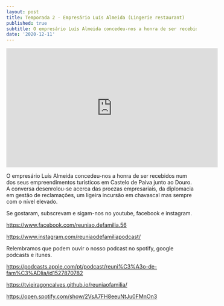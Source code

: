 ```yaml
---
layout: post
title: Temporada 2 - Empresário Luís Almeida (Lingerie restaurant)
published: true
subtitle: O empresário Luís Almeida concedeu-nos a honra de ser recebidos num dos seus empreendimentos turísticos em Castelo de Paiva junto ao Douro.
date: '2020-12-11'
---
```

<iframe width="560" height="315" src="https://www.youtube.com/embed/juG-ALjK6A4" frameborder="0" allow="accelerometer; autoplay; clipboard-write; encrypted-media; gyroscope; picture-in-picture" allowfullscreen></iframe>

O empresário Luís Almeida concedeu-nos a honra de ser recebidos num dos seus empreendimentos turísticos em Castelo de Paiva junto ao Douro. A conversa desenrolou-se acerca das proezas empresariais, da diplomacia em gestão de reclamações, um ligeira incursão em chavascal mas sempre com o nível elevado.


Se gostaram, subscrevam e sigam-nos no youtube, facebook e instagram.


https://www.facebook.com/reuniao.defamilia.56

https://www.instagram.com/reuniaodefamiliapodcast/

Relembramos que podem ouvir o nosso podcast no spotify, google podcasts e itunes.

 https://podcasts.apple.com/pt/podcast/reuni%C3%A3o-de-fam%C3%ADlia/id1527870782

https://tvieiragoncalves.github.io/reuniaofamilia/

https://open.spotify.com/show/2VsA7FH8eeuNtJu0FMnOn3

